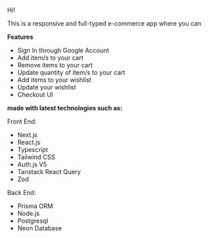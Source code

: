 Hi!

This is a responsive and full-typed e-commerce app where you can

**Features**
- Sign In through Google Account
- Add item/s to your cart
- Remove items to your cart
- Update quantity of item/s to your cart
- Add items to your wishlist
- Update your wishlist
- Checkout UI


**made with latest technologies such as:**

Front End:
- Next.js
- React.js
- Typescript
- Tailwind CSS
- Auth.js V5
- Tanstack React Query
- Zod

Back End:
- Prisma ORM
- Node.js
- Postgresql
- Neon Database
